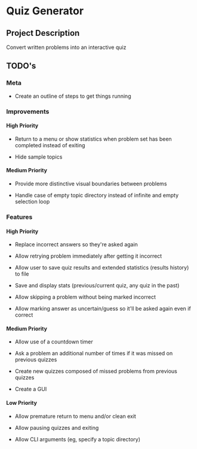 # Quiz Generator


## Project Description

Convert written problems into an interactive quiz


## TODO's


### Meta

- Create an outline of steps to get things running


### Improvements

#### High Priority

- Return to a menu or show statistics when problem set has been completed instead of exiting

- Hide sample topics

#### Medium Priority

- Provide more distinctive visual boundaries between problems

- Handle case of empty topic directory instead of infinite and empty selection loop


### Features

#### High Priority

- Replace incorrect answers so they're asked again
- Allow retrying problem immediately after getting it incorrect

- Allow user to save quiz results and extended statistics (results history) to file

- Save and display stats (previous/current quiz, any quiz in the past)

- Allow skipping a problem without being marked incorrect
- Allow marking answer as uncertain/guess so it'll be asked again even if correct

#### Medium Priority

- Allow use of a countdown timer

- Ask a problem an additional number of times if it was missed on previous quizzes
- Create new quizzes composed of missed problems from previous quizzes

- Create a GUI

#### Low Priority

- Allow premature return to menu and/or clean exit
- Allow pausing quizzes and exiting

- Allow CLI arguments (eg, specify a topic directory)

